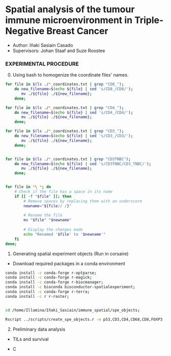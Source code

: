 # Spatial analysis of the tumour immune microenvironment in Triple-Negative Breast Cancer

* Author: Iñaki Sasiain Casado
* Supervisors: Johan Staaf and Suze Roostee

### EXPERIMENTAL PROCEDURE

0. Using bash to homogenize the coordinate files' names.

```bash
for file in $(ls ./*_coordinates.txt | grep "CD8_"); 
    do new_filename=$(echo ${file} | sed 's/CD8_/CD8/');
       mv ./${file} ./${new_filename};
    done;

for file in $(ls ./*_coordinates.txt | grep "CD4_"); 
    do new_filename=$(echo ${file} | sed 's/CD4_/CD4/');
       mv ./${file} ./${new_filename};
    done;

for file in $(ls ./*_coordinates.txt | grep "CD3_"); 
    do new_filename=$(echo ${file} | sed 's/CD3_/CD3/');
       mv ./${file} ./${new_filename};
    done;


for file in $(ls ./*_coordinates.txt | grep "CD3TNBC"); 
    do new_filename=$(echo ${file} | sed 's/CD3TNBC/CD3_TNBC/');
       mv ./${file} ./${new_filename};
    done;


for file in *\ *; do
    # Check if the file has a space in its name
    if [[ -f "$file" ]]; then
        # Remove spaces by replacing them with an underscore
        newname="${file// /}"
        
        # Rename the file
        mv "$file" "$newname"
        
        # Display the changes made
        echo "Renamed '$file' to '$newname'"
    fi
done;
```

1. Generating spatial experiment objects (Run in corsaire)

* Download required packages in a conda environment

``` bash
conda install -c conda-forge r-optparse;
conda install -c conda-forge r-magick;
conda install -c conda-forge r-biocmanager;
conda install -c bioconda bioconductor-spatialexperiment;
conda install -c conda-forge r-terra;
conda install -c r r-raster;
```
```R

```

```bash
cd /home/Illumina/Iñaki_Sasiain/immune_spatial/spe_objects; 

Rscript ../scripts/create_spe_objects.r -m p53,CD3,CD4,CD68,CD8,FOXP3 -a ../annotation/supplData_withimages.csv -p ../annotation/coordinates/;
```

2. Preliminary data analysis

* TILs and survival

* C